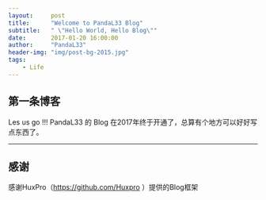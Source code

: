 ```yaml
---
layout:     post
title:      "Welcome to PandaL33 Blog"
subtitle:   " \"Hello World, Hello Blog\""
date:       2017-01-20 16:00:00
author:     "PandaL33"
header-img: "img/post-bg-2015.jpg"
tags:
    - Life
---
```


## 第一条博客
 Les us go !!!
 PandaL33 的 Blog 在2017年终于开通了，总算有个地方可以好好写点东西了。

---

## 感谢
 感谢HuxPro（https://github.com/Huxpro ）提供的Blog框架
